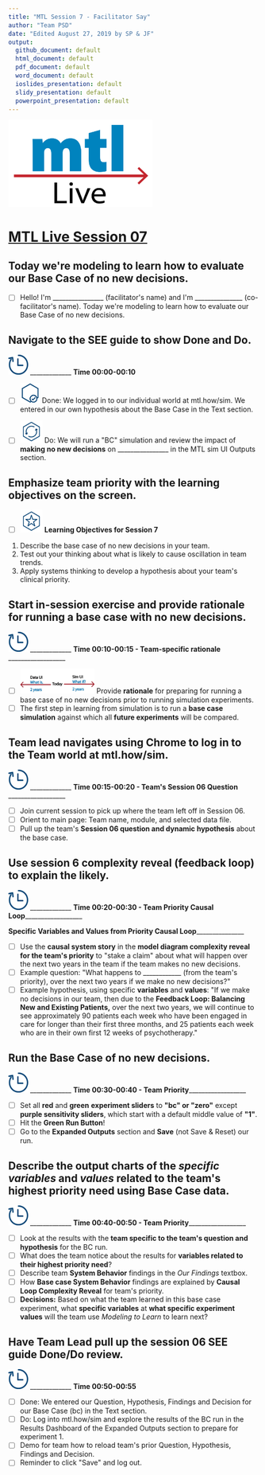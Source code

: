 ```yaml
---
title: "MTL Session 7 - Facilitator Say"
author: "Team PSD"
date: "Edited August 27, 2019 by SP & JF"
output: 
  github_document: default
  html_document: default
  pdf_document: default
  word_document: default
  ioslides_presentation: default
  slidy_presentation: default
  powerpoint_presentation: default
---
```


<img src = "https://github.com/lzim/teampsd/blob/master/resources/logos/mtl_live_sq_sm.png"
     height = "175" width = "290">

# [MTL Live Session 07](https://github.com/lzim/mtl/blob/master/blue/session07/s07_learner/mtl_session07_see.md "MTL Live Session 07")

## Today we're modeling to learn how to evaluate our Base Case of no new decisions.

- [ ]  Hello! I'm \________________ (facilitator's name) and I'm \_______________ (co-facilitator's name). Today we're modeling to learn how to evaluate our Base Case of no new decisions.

## Navigate to the SEE guide to show Done and Do.

<img src = "https://github.com/lzim/teampsd/blob/master/resources/icons/timestamp.png" height = "40" width = "40" style ="display: inline-block"/> _____________ **Time 00:00-00:10**

- [ ] <img src = "https://github.com/lzim/teampsd/blob/master/resources/icons/done.png" height = "40" width = "40">  Done: We logged in to our individual world at mtl.how/sim. We entered in our own hypothesis about the Base Case in the Text section.

- [ ] <img src = "https://github.com/lzim/teampsd/blob/master/resources/icons/do.png" height = "45" width = "45"> Do: We will run a "BC" simulation and review the impact of **making no new decisions** on \________________ in the MTL sim UI Outputs section.

## Emphasize team priority with the learning objectives on the screen.

- [ ] <img src = "https://github.com/lzim/teampsd/blob/master/resources/icons/learning_objectives.png" height = "45" width = "45"> **Learning Objectives for Session 7**

1. Describe the base case of no new decisions in your team.
2. Test out your thinking about what is likely to cause oscillation in team trends.
3. Apply systems thinking to develop a hypothesis about your team's clinical priority.

## Start in-session exercise and provide rationale for running a base case with no new decisions.

<img src = "https://github.com/lzim/teampsd/blob/master/resources/icons/timestamp.png" height = "40" width = "40" style ="display: inline-block"/> _____________ **Time 00:10-00:15 - Team-specific rationale** \__________________

- [ ] <img src = "https://raw.githubusercontent.com/lzim/teampsd/master/resources/illustrations/data_ui_sim_ui.png" height = "50" width = "150"> Provide **rationale** for preparing for running a base case of no new decisions prior to running simulation experiments.
- [ ] The first step in learning from simulation is to run a **base case simulation** against which all **future experiments** will be compared.

## Team lead navigates using Chrome to log in to the Team world at **mtl.how/sim.**

<img src = "https://github.com/lzim/teampsd/blob/master/resources/icons/timestamp.png" height = "40" width = "40" style ="display: inline-block"/> _____________ **Time 00:15-00:20 - Team's Session 06 Question** \__________________

- [ ] Join current session to pick up where the team left off in Session 06.
- [ ] Orient to main page: Team name, module, and selected data file.
- [ ] Pull up the team's **Session 06 question and dynamic hypothesis** about the base case.

## Use session 6 complexity reveal (feedback loop) to explain the likely.

<img src = "https://github.com/lzim/teampsd/blob/master/resources/icons/timestamp.png" height = "40" width = "40" style ="display: inline-block"/> _____________ **Time 00:20-00:30 - Team Priority Causal Loop**\__________________

**Specific Variables and Values from Priority Causal Loop**\_______________

- [ ] Use the **causal system story** in the **model diagram complexity reveal for the team's priority** to "stake a claim" about what will happen over the next two years in the team if the team makes no new decisions.
- [ ] Example question: "What happens to \____________ (from the team's priority), over the next two years if we make no new decisions?"
- [ ] Example hypothesis, using specific **variables** and **values**: "If we make no decisions in our team, then due to the **Feedback Loop: Balancing New and Existing Patients,** over the next two years, we will continue to see approximately 90 patients each week who have been engaged in care for longer than their first three months, and 25 patients each week who are in their own first 12 weeks of psychotherapy."

## Run the Base Case of no new decisions.

<img src = "https://github.com/lzim/teampsd/blob/master/resources/icons/timestamp.png" height = "40" width = "40" style ="display: inline-block"/> \_____________ **Time 00:30-00:40  - Team Priority**\__________________

- [ ] Set all **red** and **green** **experiment sliders** to **"bc" or "zero"** except **purple sensitivity sliders**, which start with a default middle value of **"1"**.
- [ ] Hit the **Green Run Button**!
- [ ] Go to the **Expanded Outputs** section and **Save** (not Save & Reset) our run.

## Describe the output charts of the _specific variables_ and _values_ related to the team's highest priority need using Base Case data.

<img src = "https://github.com/lzim/teampsd/blob/master/resources/icons/timestamp.png" height = "40" width = "40" style ="display: inline-block"/> \_____________ **Time 00:40-00:50 - Team Priority**\__________________

- [ ] Look at the results with the **team specific to the team's question and hypothesis** for the BC run.
- [ ] What does the team notice about the results for **variables related to their highest priority need**?
- [ ] Describe team **System Behavior** findings in the *Our Findings* textbox.
- [ ] How **Base case System Behavior** findings are explained by **Causal Loop Complexity Reveal** for team's priority.
- [ ] **Decisions:** Based on what the team learned in this base case experiment, what **specific variables** at **what specific experiment values**  will the team use _Modeling to Learn_ to learn next?

## Have Team Lead pull up the session 06 SEE guide Done/Do review.

<img src = "https://github.com/lzim/teampsd/blob/master/resources/icons/timestamp.png" height = "40" width = "40" style ="display: inline-block"/> \_____________ **Time 00:50-00:55**

- [ ] Done: We entered our Question, Hypothesis, Findings and Decision for our Base Case (bc) in the Text section.
- [ ] Do: Log into mtl.how/sim and explore the results of the BC run in the Results Dashboard of the Expanded Outputs section to prepare for experiment 1.
- [ ] Demo for team how to reload team's prior Question, Hypothesis, Findings and Decision.
- [ ] Reminder to click "Save" and log out.
